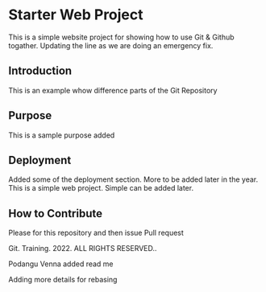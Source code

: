 # Starter Web Project
This is a simple website project for showing how to use Git & Github togather.
Updating the line as we are doing an emergency fix.

## Introduction
This is an example whow difference parts of the Git Repository

## Purpose
This is a sample purpose added

## Deployment
Added some of the deployment section. More to be added later in the year.
This is a simple web project. Simple can be added later.

## How to Contribute
Please for this repository and then issue Pull request

Git. Training. 2022. ALL RIGHTS RESERVED..

Podangu Venna added read me

Adding more details for rebasing